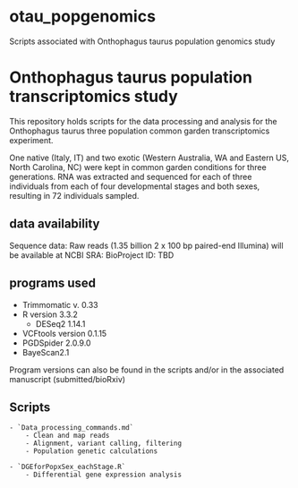# otau_popgenomics
Scripts associated with Onthophagus taurus population genomics study

# Onthophagus taurus population transcriptomics study

This repository holds scripts for the data processing and analysis for the Onthophagus taurus three population common garden transcriptomics experiment. 

One native (Italy, IT) and two exotic (Western Australia, WA and Eastern US, North Carolina, NC) were kept in common garden conditions for three generations. 
RNA was extracted and sequenced for each of three individuals from each of four developmental stages and both sexes, resulting in 72 individuals sampled.

## data availability

Sequence data: Raw reads (1.35 billion 2 x 100 bp paired-end Illumina) will be available at NCBI SRA: BioProject ID: TBD

## programs used

- Trimmomatic v. 0.33
- R version 3.3.2
    + DESeq2 1.14.1
- VCFtools version 0.1.15
- PGDSpider 2.0.9.0
- BayeScan2.1 

Program versions can also be found in the scripts and/or in the associated manuscript (submitted/bioRxiv)

## Scripts

	- `Data_processing_commands.md`
		- Clean and map reads
		- Alignment, variant calling, filtering
		- Population genetic calculations

	- `DGEforPopxSex_eachStage.R`
		- Differential gene expression analysis
